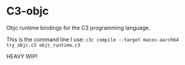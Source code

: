 # C3-objc
Objc runtime bindings for the C3 programming language.

This is the command line I use:
```c3c compile --target macos-aarch64 try_objc.c3 objc_runtime.c3```

HEAVY WIP!

